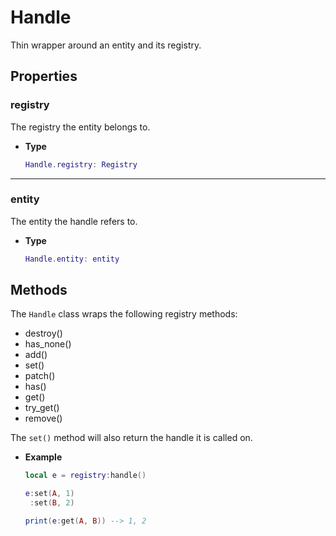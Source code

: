 # Handle

Thin wrapper around an entity and its registry.

## Properties

### registry

The registry the entity belongs to.

- **Type**

    ```lua
    Handle.registry: Registry
    ```

--------------------------------------------------------------------------------

### entity

The entity the handle refers to.

- **Type**

    ```lua
    Handle.entity: entity
    ```

## Methods

The `Handle` class wraps the following registry methods:

- destroy()
- has_none()
- add()
- set()
- patch()
- has()
- get()
- try_get()
- remove()

The `set()` method will also return the handle it is called
on.

- **Example**

    ```lua
    local e = registry:handle()

    e:set(A, 1)
     :set(B, 2)

    print(e:get(A, B)) --> 1, 2
    ```
